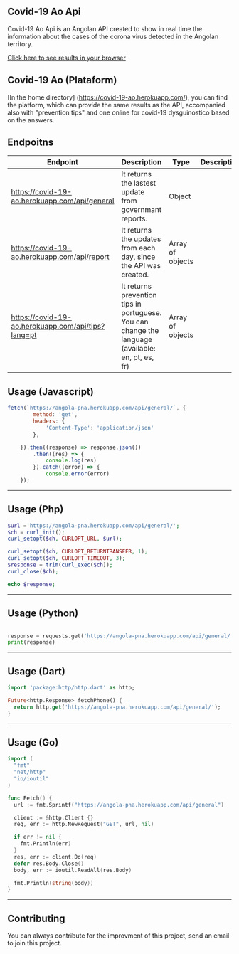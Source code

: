 

## Covid-19 Ao Api

Covid-19 Ao Api is an Angolan API created to show in real time the information about the cases of the corona virus detected in the Angolan territory.

[Click here to see results in your browser](https://covid-19-ao.herokuapp.com/api/general)

## Covid-19 Ao (Plataform)
[In the home directory] (https://covid-19-ao.herokuapp.com/), you can find the platform, which can provide the same results as the API, accompanied also with "prevention tips" and one online for covid-19 dysguinostico based on the answers.

## Endpoitns
| Endpoint       | Description   | Type     | Description   |
| ---            | ---           | ---      | ---           |
| https://covid-19-ao.herokuapp.com/api/general | It returns the lastest update from governmant reports. | Object |
| https://covid-19-ao.herokuapp.com/api/report | It returns the updates from each day, since the API was created. | Array of objects |
| https://covid-19-ao.herokuapp.com/api/tips?lang=pt | It returns prevention tips in portuguese. You can change the language (available: en, pt, es, fr) | Array of objects |

## Usage (Javascript)

```javascript
fetch(`https://angola-pna.herokuapp.com/api/general/`, {
        method: 'get',
        headers: {
            'Content-Type': 'application/json'
        },

    }).then((response) => response.json())
        .then((res) => {
            console.log(res)
        }).catch((error) => {
            console.error(error)
    });
```

---

## Usage (Php)

```php
$url ='https://angola-pna.herokuapp.com/api/general/';
$ch = curl_init();
curl_setopt($ch, CURLOPT_URL, $url);

curl_setopt($ch, CURLOPT_RETURNTRANSFER, 1);
curl_setopt($ch, CURLOPT_TIMEOUT, 3);
$response = trim(curl_exec($ch));
curl_close($ch);

echo $response;
```

---
## Usage (Python)

```python

response = requests.get('https://angola-pna.herokuapp.com/api/general/')
print(response)
```

---
## Usage (Dart)

```dart
import 'package:http/http.dart' as http;

Future<http.Response> fetchPhone() {
  return http.get('https://angola-pna.herokuapp.com/api/general/');
}
```

---
## Usage (Go)

```Go
import (
  "fmt"
  "net/http"
  "io/ioutil"
)

func Fetch() {
  url := fmt.Sprintf("https://angola-pna.herokuapp.com/api/general")

  client := &http.Client {}
  req, err := http.NewRequest("GET", url, nil)

  if err != nil {
    fmt.Println(err)
  }
  res, err := client.Do(req)
  defer res.Body.Close()
  body, err := ioutil.ReadAll(res.Body)

  fmt.Println(string(body))
}
```

---

## Contributing

You can always contribute for the improvment of this project, send an email to join this project.


